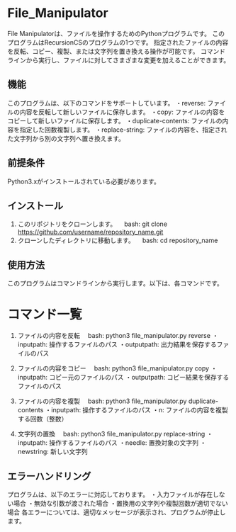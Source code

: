 # File_Manipulator
File Manipulatorは、ファイルを操作するためのPythonプログラムです。
このプログラムはRecursionCSのプログラムの1つです。
指定されたファイルの内容を反転、コピー、複製、または文字列を置き換える操作が可能です。
コマンドラインから実行し、ファイルに対してさまざまな変更を加えることができます。

## 機能
このプログラムは、以下のコマンドをサポートしています。
・reverse: ファイルの内容を反転して新しいファイルに保存します。
・copy: ファイルの内容をコピーして新しいファイルに保存します。
・duplicate-contents: ファイルの内容を指定した回数複製します。
・replace-string: ファイルの内容を、指定された文字列から別の文字列へ置き換えます。

## 前提条件
Python3.xがインストールされている必要があります。

## インストール
1. このリポジトリをクローンします。
　bash: git clone https://github.com/username/repository_name.git
2. クローンしたディレクトリに移動します。
　bash: cd repository_name

## 使用方法
このプログラムはコマンドラインから実行します。以下は、各コマンドです。

# コマンド一覧
1. ファイルの内容を反転
　bash: python3 file_manipulator.py reverse <inputpath> <outputpath>
・inputpath: 操作するファイルのパス
・outputpath: 出力結果を保存するファイルのパス

2. ファイルの内容をコピー
　bash: python3 file_manipulator.py copy <inputpath> <outputpath>
・inputpath: コピー元のファイルのパス
・outputpath: コピー結果を保存するファイルのパス

3. ファイルの内容を複製
　bash: python3 file_manipulator.py duplicate-contents <inputpath> <n>
・inputpath: 操作するファイルのパス
・n: ファイルの内容を複製する回数（整数）

4. 文字列の置換
　bash: python3 file_manipulator.py replace-string <inputpath> <needle> <newstring>
・inputpath: 操作するファイルのパス
・needle: 置換対象の文字列
・newstring: 新しい文字列

## エラーハンドリング
プログラムは、以下のエラーに対応しております。
・入力ファイルが存在しない場合
・無効な引数が渡された場合
・置換用の文字列や複製回数が適切でない場合
各エラーについては、適切なメッセージが表示され、プログラムが停止します。
